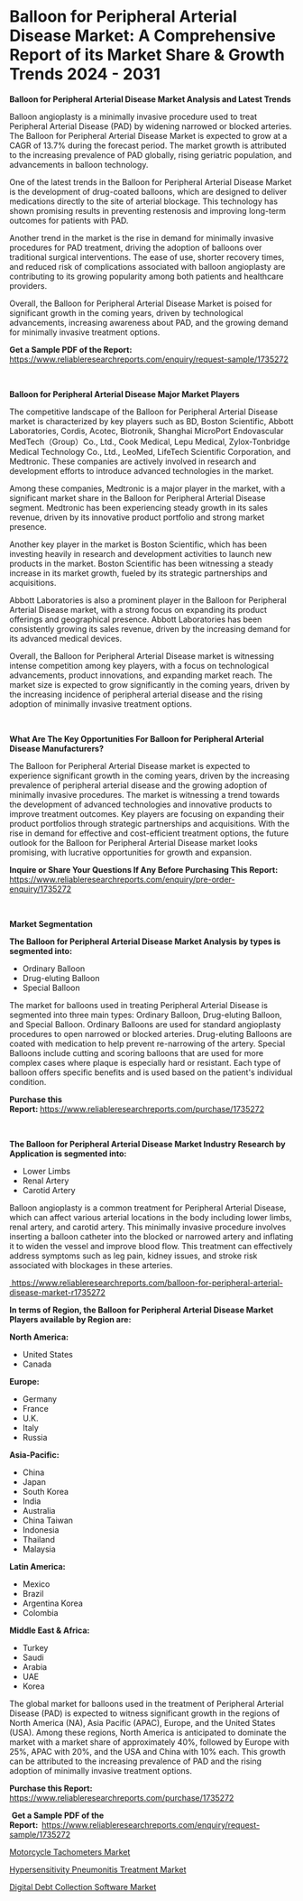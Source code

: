 <p><h1>Balloon for Peripheral Arterial Disease Market: A Comprehensive Report of its Market Share & Growth Trends 2024 - 2031</h1></p><p><strong>Balloon for Peripheral Arterial Disease Market Analysis and Latest Trends</strong></p>
<p><p>Balloon angioplasty is a minimally invasive procedure used to treat Peripheral Arterial Disease (PAD) by widening narrowed or blocked arteries. The Balloon for Peripheral Arterial Disease Market is expected to grow at a CAGR of 13.7% during the forecast period. The market growth is attributed to the increasing prevalence of PAD globally, rising geriatric population, and advancements in balloon technology.</p><p>One of the latest trends in the Balloon for Peripheral Arterial Disease Market is the development of drug-coated balloons, which are designed to deliver medications directly to the site of arterial blockage. This technology has shown promising results in preventing restenosis and improving long-term outcomes for patients with PAD.</p><p>Another trend in the market is the rise in demand for minimally invasive procedures for PAD treatment, driving the adoption of balloons over traditional surgical interventions. The ease of use, shorter recovery times, and reduced risk of complications associated with balloon angioplasty are contributing to its growing popularity among both patients and healthcare providers.</p><p>Overall, the Balloon for Peripheral Arterial Disease Market is poised for significant growth in the coming years, driven by technological advancements, increasing awareness about PAD, and the growing demand for minimally invasive treatment options.</p></p>
<p><strong>Get a Sample PDF of the Report:&nbsp;</strong> <a href="https://www.reliableresearchreports.com/enquiry/request-sample/1735272">https://www.reliableresearchreports.com/enquiry/request-sample/1735272</a></p>
<p>&nbsp;</p>
<p><strong>Balloon for Peripheral Arterial Disease Major Market Players</strong></p>
<p><p>The competitive landscape of the Balloon for Peripheral Arterial Disease market is characterized by key players such as BD, Boston Scientific, Abbott Laboratories, Cordis, Acotec, Biotronik, Shanghai MicroPort Endovascular MedTech（Group）Co., Ltd., Cook Medical, Lepu Medical, Zylox-Tonbridge Medical Technology Co., Ltd., LeoMed, LifeTech Scientific Corporation, and Medtronic. These companies are actively involved in research and development efforts to introduce advanced technologies in the market.</p><p>Among these companies, Medtronic is a major player in the market, with a significant market share in the Balloon for Peripheral Arterial Disease segment. Medtronic has been experiencing steady growth in its sales revenue, driven by its innovative product portfolio and strong market presence.</p><p>Another key player in the market is Boston Scientific, which has been investing heavily in research and development activities to launch new products in the market. Boston Scientific has been witnessing a steady increase in its market growth, fueled by its strategic partnerships and acquisitions.</p><p>Abbott Laboratories is also a prominent player in the Balloon for Peripheral Arterial Disease market, with a strong focus on expanding its product offerings and geographical presence. Abbott Laboratories has been consistently growing its sales revenue, driven by the increasing demand for its advanced medical devices.</p><p>Overall, the Balloon for Peripheral Arterial Disease market is witnessing intense competition among key players, with a focus on technological advancements, product innovations, and expanding market reach. The market size is expected to grow significantly in the coming years, driven by the increasing incidence of peripheral arterial disease and the rising adoption of minimally invasive treatment options.</p></p>
<p>&nbsp;</p>
<p><strong>What Are The Key Opportunities For Balloon for Peripheral Arterial Disease Manufacturers?</strong></p>
<p><p>The Balloon for Peripheral Arterial Disease market is expected to experience significant growth in the coming years, driven by the increasing prevalence of peripheral arterial disease and the growing adoption of minimally invasive procedures. The market is witnessing a trend towards the development of advanced technologies and innovative products to improve treatment outcomes. Key players are focusing on expanding their product portfolios through strategic partnerships and acquisitions. With the rise in demand for effective and cost-efficient treatment options, the future outlook for the Balloon for Peripheral Arterial Disease market looks promising, with lucrative opportunities for growth and expansion.</p></p>
<p><strong>Inquire or Share Your Questions If Any Before Purchasing This Report:</strong> <a href="https://www.reliableresearchreports.com/enquiry/pre-order-enquiry/1735272">https://www.reliableresearchreports.com/enquiry/pre-order-enquiry/1735272</a></p>
<p>&nbsp;</p>
<p><strong>Market Segmentation</strong></p>
<p><strong>The Balloon for Peripheral Arterial Disease Market Analysis by types is segmented into:</strong></p>
<p><ul><li>Ordinary Balloon</li><li>Drug-eluting Balloon</li><li>Special Balloon</li></ul></p>
<p><p>The market for balloons used in treating Peripheral Arterial Disease is segmented into three main types: Ordinary Balloon, Drug-eluting Balloon, and Special Balloon. Ordinary Balloons are used for standard angioplasty procedures to open narrowed or blocked arteries. Drug-eluting Balloons are coated with medication to help prevent re-narrowing of the artery. Special Balloons include cutting and scoring balloons that are used for more complex cases where plaque is especially hard or resistant. Each type of balloon offers specific benefits and is used based on the patient's individual condition.</p></p>
<p><strong>Purchase this Report:&nbsp;</strong><a href="https://www.reliableresearchreports.com/purchase/1735272">https://www.reliableresearchreports.com/purchase/1735272</a></p>
<p>&nbsp;</p>
<p><strong>The Balloon for Peripheral Arterial Disease Market Industry Research by Application is segmented into:</strong></p>
<p><ul><li>Lower Limbs</li><li>Renal Artery</li><li>Carotid Artery</li></ul></p>
<p><p>Balloon angioplasty is a common treatment for Peripheral Arterial Disease, which can affect various arterial locations in the body including lower limbs, renal artery, and carotid artery. This minimally invasive procedure involves inserting a balloon catheter into the blocked or narrowed artery and inflating it to widen the vessel and improve blood flow. This treatment can effectively address symptoms such as leg pain, kidney issues, and stroke risk associated with blockages in these arteries.</p></p>
<p><a href="https://www.reliableresearchreports.com/balloon-for-peripheral-arterial-disease-market-r1735272">&nbsp;https://www.reliableresearchreports.com/balloon-for-peripheral-arterial-disease-market-r1735272</a></p>
<p><strong>In terms of Region, the Balloon for Peripheral Arterial Disease Market Players available by Region are:</strong></p>
<p>
    <p> <strong> North America: </strong>
        <ul>
            <li>United States</li>
            <li>Canada</li>
        </ul>
        </p> 
    <p> <strong> Europe: </strong>
        <ul>
            <li>Germany</li>
            <li>France</li>
            <li>U.K.</li>
            <li>Italy</li>
            <li>Russia</li>
        </ul>
        </p> 
    <p> <strong> Asia-Pacific: </strong>
        <ul>
            <li>China</li>
            <li>Japan</li>
            <li>South Korea</li>
            <li>India</li>
            <li>Australia</li>
            <li>China Taiwan</li>
            <li>Indonesia</li>
            <li>Thailand</li>
            <li>Malaysia</li>
        </ul>
        </p> 
    <p> <strong> Latin America: </strong>
        <ul>
            <li>Mexico</li>
            <li>Brazil</li>
            <li>Argentina Korea</li>
            <li>Colombia</li>
        </ul>
        </p> 
    <p> <strong> Middle East & Africa: </strong>
        <ul>
            <li>Turkey</li>
            <li>Saudi</li>
            <li>Arabia</li>
            <li>UAE</li>
            <li>Korea</li>
        </ul>
    </p>
    </p>
<p><p>The global market for balloons used in the treatment of Peripheral Arterial Disease (PAD) is expected to witness significant growth in the regions of North America (NA), Asia Pacific (APAC), Europe, and the United States (USA). Among these regions, North America is anticipated to dominate the market with a market share of approximately 40%, followed by Europe with 25%, APAC with 20%, and the USA and China with 10% each. This growth can be attributed to the increasing prevalence of PAD and the rising adoption of minimally invasive treatment options.</p></p>
<p><strong>Purchase this Report: </strong><a href="https://www.reliableresearchreports.com/purchase/1735272">https://www.reliableresearchreports.com/purchase/1735272</a></p>
<p>&nbsp;<strong>Get a Sample PDF of the Report:&nbsp;&nbsp;</strong><a href="https://www.reliableresearchreports.com/enquiry/request-sample/1735272">https://www.reliableresearchreports.com/enquiry/request-sample/1735272</a></p>
<p><strong></strong></p>
<p><p><a href="https://medium.com/@raap8632472024/global-motorcycle-tachometers-market-focus-on-product-type-pointer-type-digital-type-end-user-fb0cc9c2a652">Motorcycle Tachometers Market</a></p><p><a href="https://issuu.com/reportprime-2/docs/hypersensitivity-pneumonitis-treatment-market-size">Hypersensitivity Pneumonitis Treatment Market</a></p><p><a href="https://medium.com/@hassen.nww/digital-debt-collection-software-market-overview-global-market-trends-and-future-prospects-from-1393bc82695a">Digital Debt Collection Software Market</a></p></p>